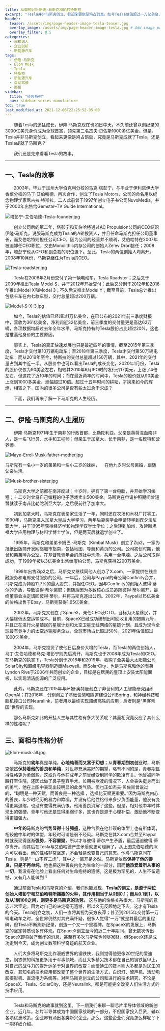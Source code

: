 ```yaml
---
title: 从面相分析伊隆·马斯克和他的特斯拉
excerpt: "Tesla并非马斯克创立，看起来更像是鸠占鹊巢。如今Tesla估值超过一万亿美金，马斯克也曾创纪录的成为3000亿美金身价的全球首富，究竟是马斯克成就了Tesla，还是Tesla成就了马斯克？"
header:
  teaser: /assets/img/page-header-image-tesla-teaser.jpg
  overlay_image: /assets/img/page-header-image-tesla.jpg # Add image post (optional)
  overlay_filter: 0.5
categories:
  - 阅相识人
  - 企业剖析
  - 新能源汽车
tags: 
  - 伊隆·马斯克
  - Elon Musk
  - Tesla
  - 特斯拉
  - 新能源汽车
  - 自动驾驶
  - 面相
sidebar:
  title: "经典系列"
  nav: sidebar-series-manufacture
toc: true
last_modified_at: 2021-12-06T22:25:52-05:00
---
```


&emsp;&emsp;随着Tesla的迅猛成长，伊隆·马斯克现在也如日中天，不久前还曾以创纪录的3000亿美元身价成为全球首富，领先第二名杰夫·贝佐斯1000多亿美金。但是，Tesla并非马斯克创立，看起来更像是鸠占鹊巢，究竟是马斯克成就了Tesla，还是Tesla成就了马斯克？

&emsp;&emsp;我们还是先来看看Tesla的故事。

---

## 一、Tesla的故事

&emsp;&emsp;2003年，毕业于加州大学伯克利分校的马克·塔彭宁，与毕业于伊利诺伊大学香槟分校的马丁·艾伯哈德，再次合作，创立了Tesla Motors，公司的命名用以纪念物理学家尼古拉·特斯拉。二人此前曾于1997年创立电子书公司NuvoMedia，并于2000年出售给Gemstar–TV Guide International。

![塔彭宁-艾伯哈德-Tesla-founder.jpg](https://cdn.jsdelivr.net/gh/kewtgh/PicSunflowers@main/2021/12/05-16-33-18-%E5%A1%94%E5%BD%AD%E5%AE%81-%E8%89%BE%E4%BC%AF%E5%93%88%E5%BE%B7-Tesla-founder.jpg)

&emsp;&emsp;创立公司后的第二年，塔彭宁和艾伯哈特通过AC Propulsion公司的CEO结识伊隆·马斯克，说服马斯克成为Tesla的A轮投资人，并且任命马斯克担任公司董事长，而艾伯哈特则担任公司CEO。因为公司的经营并不顺利，艾伯哈特在2007年被迫卸任CEO职位，交由Monolithic内存公司的创始人Ze'ev Drori接任；2008年，塔彭宁也从CFO和副总裁的职位退下。至此，Tesla的两位创始人均离开。2008年10月份，马斯克继任为Tesla的CEO。

![Tesla-roadster.jpg](https://cdn.jsdelivr.net/gh/kewtgh/PicSunflowers@main/2021/12/05-16-38-00-Tesla-roadster.jpg)

&emsp;&emsp;Tesla在2008年2月份交付了第一辆电动车，Tesla Roadster；之后又于2009年推出Tesla Model S，并于2012年开始交付；此后又分别于2012年和2016年推出Model X和Model 3；不久后又推出Model Y；截至目前，Tesla总计推出包括卡车在内七款车型，交付总量超过200万辆。

![Model-S-X-3.jpg](https://cdn.jsdelivr.net/gh/kewtgh/PicSunflowers@main/2021/12/05-16-38-11-Model-S-X-3.jpg)

&emsp;&emsp;如今，Tesla的估值已经超过1万亿美金，在已公布的2021年前三季度财报中，营收为361亿美金，净利润近32亿美金，前三季度的交付量更是高达62万辆，各项数据均超过去年全年水平。马斯克持有的Tesla股份占比超过20%，这也是推高他身价的主要原因。

&emsp;&emsp;事实上，Tesla的真正快速发展也只是最近四年的事情，截至2015年第三季度，Tesla才交付第10万辆电动车；至2018年第三季度，Tesla才交付第50万辆电动车；而从2019年至今，特斯拉的交付总量超过150万辆，其中，2021年的交付量占到其中近一半。从股价中也可以看出Tesla的成长变化，2020年1月份，Tesla的股价仅仅为90美金左右，相较其2010年6月IPO时的发行价17美元，上涨了4倍左右，但这花了近10年的时间；而在最近两年的时间中，Tesla的股价就从90美金上涨到1000多美金，涨幅超过10倍。超过十五年时间的耕耘，才换来如今的辉煌，相较之下，国内的很多公司是否有些太过急于求成？

&emsp;&emsp;下面，我们再来了解一下马斯克的人生经历。

---

## 二、伊隆·马斯克的人生履历

&emsp;&emsp;伊隆·马斯克1971年生于南非的行政首都，比勒陀利亞。父亲是英荷混血南非人，是一名飞行员、水手和工程师；母亲生于加拿大，长于南非，是一名模特和营养师。

![Maye-Errol-Musk-father-mother.jpg](https://cdn.jsdelivr.net/gh/kewtgh/PicSunflowers@main/2021/12/05-16-38-49-Maye-Errol-Musk-father-mother.jpg)

马斯克有一名小一岁的弟弟和一名小三岁的妹妹，    在他九岁时父母离婚，跟随父亲生活。

![Musk-brother-sister.jpg](https://cdn.jsdelivr.net/gh/kewtgh/PicSunflowers@main/2021/12/05-16-38-59-Musk-brother-sister.jpg)

&emsp;&emsp;马斯克大学之前都在南非度过；十岁时，拥有了第一台电脑，并开始学习编程；十二岁时曾将自己编程的电子游戏卖出500美金。马斯克在申请护照期间曾短暂就读于南非比勒陀利亞大学，之后便前往了加拿大。

&emsp;&emsp;初到加拿大时，马斯克在表亲家生活了一年，同时还在农场和木材厂打零工。1990年，马斯克进入加拿大皇后大学学习，两年后靠奖学金申请转学到宾夕法尼亚大学，并于1995年获得经济学和物理学双学士学位；之后转到加州，攻读斯坦福大学应用物理与材料学博士学位，但是两天后就退学创业了。

&emsp;&emsp;1995年，马斯克和弟弟卡姆巴 ·马斯克（Kimbal Musk）创立了Zip2，一家为报纸出版商开发网络城市指南，包括地图、导航和黄页的公司。公司初创时期，他曾和弟弟睡办公室，在基督教青年会的旅社中洗澡，共用一台电脑。之后公司取得成功，于1999年被以3亿美金出售给康柏公司，马斯克获得2200万美金。

&emsp;&emsp;1999年出售Zip2之后，马斯克又继续同他人创办了X.com，一家提供在线金融服务和电邮支付服务的公司。一年后，公司与Paypal的母公司Confinity合并，马斯克成为持股11.7%的最大股东，并担任CEO。因与Confinity的创始人彼得·蒂尔的矛盾，导致彼得·蒂尔离职；但随后因为多数核心成员追随彼得·蒂尔离开，最终董事会决定请回彼得·蒂尔，并将马斯克逐出公司。2002年，Paypal以15亿美金的价格出售于Ebay，马斯克获得1.65亿美金。

&emsp;&emsp;2002年，马斯克又创立了SpaceX，亲任CEO及CTO，目标为火星移民，并大幅降低太空运输成本。目前，SpaceX已经成功研制出可回收复用的猎鹰九号，并且正在进行火星殖民的星舰计划和太空卫星无线网络的星链计划，且成为现今全球最有竞争力的太空运输服务企业，全球市场占比超过50%，2021年估值超过1000亿美金。

&emsp;&emsp;2004年，马斯克投资了使他日后身价大增的Tesla，而Tesla的两位创始人，马丁·艾伯哈德和马克·塔彭宁则先后离开，马斯克也于2008年成为Tesla的CEO。在马斯克的执掌下，Tesla分别于2016年和2019年，收购了全美最大太阳能公司SolarCity和超级电容器制造商Maxwell。而SolarCity，也是马斯克和他的表弟Lyndon Rive于2006年共同创立的企业，目标是在居民的屋顶上安装太阳能面板，以实现清洁能源的广泛应用。

&emsp;&emsp;此外，马斯克还在2015年与萨姆·奥特曼创立了非营利的人工智能研究组织OpenAI；在2016年，分别创立了基础设施和隧道建设公司Boring，和神经科技和脑机接口公司Neuralink，前者用以最终实现超级高铁的应用，后者则是“黑客帝国”世界的实现。

&emsp;&emsp;那么马斯克如此的开挂人生与其性格有多大关系呢？其面相究竟反应了其什么样的性格呢？

## 三、面相与性格分析

![Elon-musk-all.jpg](https://cdn.jsdelivr.net/gh/kewtgh/PicSunflowers@main/2021/12/05-16-39-23-Elon-musk-all.jpg)

&emsp;&emsp;马斯克的**幼年**真是单纯，**心地纯善而又富于幻想**；从**青春期到初创业时**，马斯克依然**保持着他的善良和单纯**，对世界充满美好的期望，略有不同的是，青春期显得性格更为柔弱些，这或许与他在成年之前曾经受到同学的欺凌有关。他曾被同学殴打至住院，还因此做了鼻子整容手术。长期被欺凌的情况下，人会丧失挺身而出的勇气，他在上图中表现出较明显的此类气质。但也正如杰夫·贝佐斯曾说过的，“聪明是一种天赋，而善良是一种选择 ，选择比天赋更重要。”因为马斯克内心的善良，年少时经历的暴力和欺凌，并没有给他性格带来多少负面能量，他没有变得更易退缩，也没有变得充满仇恨，他用善良消解了这些。但是，相对他中年时体现出的强硬，青年时他还是显得柔弱许多，这也许是源于心理补偿，激励他不断变得更加强大。

&emsp;&emsp;**中年的**马斯克的**气势显得十分强盛**，这种气质在他壮硕的体型上也有所体现，相较他中年时的体型，年轻时可谓是弱不经风。马斯克在其X.com合并至Paypal时就表现得逐渐**强势，不容置疑**，所以才与彼得·蒂尔产生矛盾，最后逼迫彼得·蒂尔离开。而其后在Tesla与艾伯哈德产生矛盾就更可理解了，从上图艾伯哈德的照片可以看出，他的性格非常坚定，不会轻易改变自己的意志。他与马斯克同在Tesla，则是“一山不容二虎”，其中之一离开是必然。马斯克依然**保持了他的善良，只是不再单纯**，他也把这种善良内化为生命的一部分，因而**他热爱着所从事的一切**。我没有在他脸上看出任何对生命抱持的遗憾，这是极为罕见的，人生不留遗憾，又有几人能做到？

&emsp;&emsp;通过前面Tesla和马斯克的介绍，我们也能发现，**Tesla的创立，是源于两位创始人塔彭宁和艾伯哈特所播撒的火种，其作用相当于从0到0.1；而从0.1到1，以及从1到100之间，则更多是马斯克的功劳。** 这与他的性格关系很大，马斯克的意志非常坚定。因为对自己的决定毫无遗憾，所以义无反顾地走下去，这才有Tesla的今天。Tesla创立之初，人们一直将其视为天方夜谭；甚至到2015年交付第一万辆电动车之时，全世界仍然对其充满怀疑，很多人觉得“一万”就是其最后的里程碑，但Tesla不断刷新纪录，创造一个又一个里程碑。在SpaceX的发展上，马斯克的坚定特质也多有体现。在SpaceX创立至今的近二十年期间，曾无数次传出SpaceX即将破产倒闭的消息，甚至有多次马斯克也倾尽家财，但SpaceX还是成功走到今天，成为创立数项科学奇迹的航天企业。

&emsp;&emsp;人们大多将马斯克比作漫威世界的钢铁侠，我则觉得他更像20世纪的爱迪生。钢铁侠的科技更多用于军事领域，而且大多精尖技术都在自己的钢铁盔甲上，对自己的战斗力的提升远多于对世界的改变；而爱迪生的技术则大多都是对民生的改变，其知名的技术应用都改变了整个世界的生活方式，白炽灯、留声机、活动电影摄影机、直流电力系统等。对照马斯克创立的公司和进行的技术研究，不论是SpaceX、Tesla、SolarCity，还是Neuralink，都是可能完全改变人们生活方式的技术应用。

---

&emsp;&emsp;Tesla和马斯克的故事就到这里，下一期我们来聊一聊芯片半导体领域的新创企业。近几年，芯片半导体成为中国国家战略的一部分，不但国家投入巨资，辅以各项优惠政策，企业界有涌出各类新兴企业，那么，这些企业们究竟怎么样呢？下一期详细介绍。
